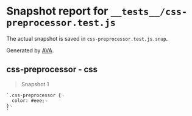 # Snapshot report for `__tests__/css-preprocessor.test.js`

The actual snapshot is saved in `css-preprocessor.test.js.snap`.

Generated by [AVA](https://ava.li).

## css-preprocessor - css

> Snapshot 1

    `.css-preprocessor {␊
      color: #eee;␊
    }␊
    `
